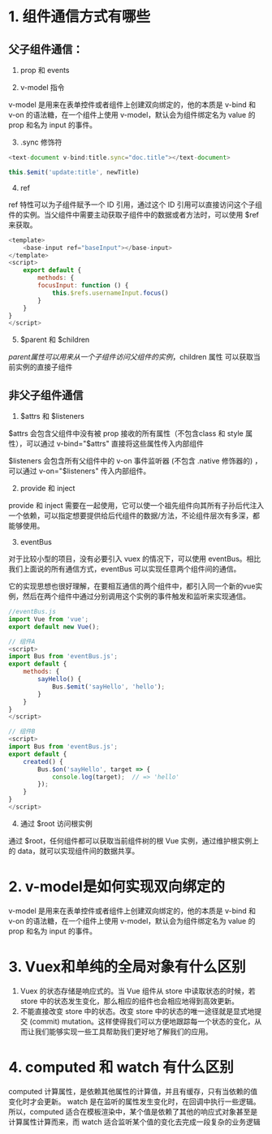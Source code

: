 # 1. 组件通信方式有哪些  

## 父子组件通信：  

1. prop 和 events  

2. v-model 指令  

v-model 是用来在表单控件或者组件上创建双向绑定的，他的本质是 v-bind 和 v-on 的语法糖，在一个组件上使用 v-model，默认会为组件绑定名为 value 的 prop 和名为 input 的事件。  

3. .sync 修饰符  

```javascript
<text-document v-bind:title.sync="doc.title"></text-document>  

this.$emit('update:title', newTitle)
```  

4. ref  

ref 特性可以为子组件赋予一个 ID 引用，通过这个 ID 引用可以直接访问这个子组件的实例。当父组件中需要主动获取子组件中的数据或者方法时，可以使用 $ref 来获取。  

```javascript
<template>
    <base-input ref="baseInput"></base-input>
</template>
<script>
    export default {
        methods: {
        focusInput: function () {
            this.$refs.usernameInput.focus()
        }
    }
}
</script>
```   

5. $parent 和 $children  

$parent 属性可以用来从一个子组件访问父组件的实例，$children 属性 可以获取当前实例的直接子组件  


## 非父子组件通信  

1. $attrs 和 $listeners  

$attrs 会包含父组件中没有被 prop 接收的所有属性（不包含class 和 style 属性），可以通过 v-bind="$attrs" 直接将这些属性传入内部组件  

$listeners 会包含所有父组件中的 v-on 事件监听器 (不包含 .native 修饰器的) ，可以通过 v-on="$listeners" 传入内部组件。  

2. provide 和 inject  

provide 和 inject 需要在一起使用，它可以使一个祖先组件向其所有子孙后代注入一个依赖，可以指定想要提供给后代组件的数据/方法，不论组件层次有多深，都能够使用。  


3. eventBus  

对于比较小型的项目，没有必要引入 vuex 的情况下，可以使用 eventBus。相比我们上面说的所有通信方式，eventBus 可以实现任意两个组件间的通信。  

它的实现思想也很好理解，在要相互通信的两个组件中，都引入同一个新的vue实例，然后在两个组件中通过分别调用这个实例的事件触发和监听来实现通信。  


```javascript
//eventBus.js
import Vue from 'vue';
export default new Vue();

// 组件A
<script>
import Bus from 'eventBus.js';
export default {
    methods: {
        sayHello() {
            Bus.$emit('sayHello', 'hello');
        }
    }
}
</script>

// 组件B
<script>
import Bus from 'eventBus.js';
export default {
    created() {
        Bus.$on('sayHello', target => {
            console.log(target);  // => 'hello'
        });
    }
}
</script>
```   

4. 通过 $root 访问根实例  

通过 $root，任何组件都可以获取当前组件树的根 Vue 实例，通过维护根实例上的 data，就可以实现组件间的数据共享。  


# 2. v-model是如何实现双向绑定的  

v-model 是用来在表单控件或者组件上创建双向绑定的，他的本质是 v-bind 和 v-on 的语法糖，在一个组件上使用 v-model，默认会为组件绑定名为 value 的 prop 和名为 input 的事件。  

# 3. Vuex和单纯的全局对象有什么区别  

1. Vuex 的状态存储是响应式的。当 Vue 组件从 store 中读取状态的时候，若 store 中的状态发生变化，那么相应的组件也会相应地得到高效更新。
2. 不能直接改变 store 中的状态。改变 store 中的状态的唯一途径就是显式地提交 (commit) mutation。这样使得我们可以方便地跟踪每一个状态的变化，从而让我们能够实现一些工具帮助我们更好地了解我们的应用。  

# 4. computed 和 watch 有什么区别  

computed 计算属性，是依赖其他属性的计算值，并且有缓存，只有当依赖的值变化时才会更新。
watch 是在监听的属性发生变化时，在回调中执行一些逻辑。
所以，computed 适合在模板渲染中，某个值是依赖了其他的响应式对象甚至是计算属性计算而来，而 watch 适合监听某个值的变化去完成一段复杂的业务逻辑  


